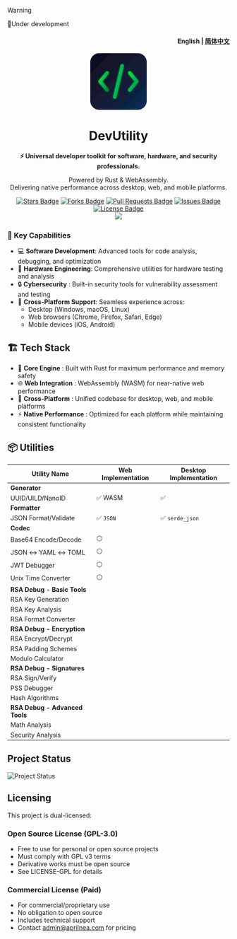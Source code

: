 > [!WARNING]
> 🚧Under development

<h4 align="right"><strong>English</strong> | <a href="./README_CN.md">简体中文</a></h4>
<p align="center">
    <img src=./src-tauri/icons/icon.png width=128/>
</p>
<h1 align="center">DevUtility</h1>
<p align="center"><strong>⚡ Universal developer toolkit for software, hardware, and security professionals.</strong></p>
<p align="center"> Powered by Rust & WebAssembly. <br/> Delivering native performance across desktop, web, and mobile platforms.</p>
<p align="center">
  <a href="https://github.com/AprilNEA/DevUtility/stargazers"><img src="https://img.shields.io/github/stars/AprilNEA/DevUtility" alt="Stars Badge"/></a>
  <a href="https://github.com/AprilNEA/DevUtility/network/members"><img src="https://img.shields.io/github/forks/AprilNEA/DevUtility" alt="Forks Badge"/></a>
  <a href="https://github.com/AprilNEA/DevUtility/pulls"><img src="https://img.shields.io/github/issues-pr/AprilNEA/DevUtility" alt="Pull Requests Badge"/></a>
  <a href="https://github.com/AprilNEA/DevUtility/issues"><img src="https://img.shields.io/github/issues-closed/AprilNEA/DevUtility" alt="Issues Badge"/></a>
  <a href="https://github.com/AprilNEA/DevUtility/blob/master/LICENSE"><img src="https://img.shields.io/badge/License-Dual%20License-blue" alt="License Badge"/></a>
  <br/> 
  <img src="https://hits.aprilnea.com/hits?url=https://github.com/AprilNEA/DevUtility" />
</p>

### 💫 Key Capabilities
- 💻 **Software Development**: Advanced tools for code analysis, debugging, and optimization
- 🔧 **Hardware Engineering**: Comprehensive utilities for hardware testing and analysis
- 🔒 **Cybersecurity** : Built-in security tools for vulnerability assessment and testing
- 📱 **Cross-Platform Support**: Seamless experience across:
  - Desktop (Windows, macOS, Linux)
  - Web browsers (Chrome, Firefox, Safari, Edge)
  - Mobile devices (iOS, Android)

## 🏗️ Tech Stack

- 🚀 **Core Engine** : Built with Rust for maximum performance and memory safety
- 🌐 **Web Integration** : WebAssembly (WASM) for near-native web performance
- 🔄 **Cross-Platform** : Unified codebase for desktop, web, and mobile platforms
- ⚡ **Native Performance** : Optimized for each platform while maintaining consistent functionality


## 📦 Utilities

| Utility Name                   | Web Implementation        | Desktop Implementation          |
| ------------------------------ | ------------------------- | ------------------------------- |
| **Generator**                  |                           |                                 |
| UUID/UILD/NanoID               | :white_check_mark:  WASM  | :white_check_mark:              |
| **Formatter**                  |                           |                                 |
| JSON Format/Validate           | :white_check_mark: `JSON` | :white_check_mark: `serde_json` |
| **Codec**                      |                           |                                 |
| Base64 Encode/Decode           | :white_circle:            |                                 |
| JSON ↔ YAML ↔ TOML             | :white_circle:            |                                 |
| JWT Debugger                   | :white_circle:            |                                 |
| Unix Time Converter            | :white_circle:            |                                 |
| **RSA Debug - Basic Tools**    |                           |                                 |
| RSA Key Generation             |                           |                                 |
| RSA Key Analysis               |                           |                                 |
| RSA Format Converter           |                           |                                 |
| **RSA Debug - Encryption**     |                           |                                 |
| RSA Encrypt/Decrypt            |                           |                                 |
| RSA Padding Schemes            |                           |                                 |
| Modulo Calculator              |                           |                                 |
| **RSA Debug - Signatures**     |                           |                                 |
| RSA Sign/Verify                |                           |                                 |
| PSS Debugger                   |                           |                                 |
| Hash Algorithms                |                           |                                 |
| **RSA Debug - Advanced Tools** |                           |                                 |
| Math Analysis                  |                           |                                 |
| Security Analysis              |                           |                                 |

## Project Status

![Project Status](https://repobeats.axiom.co/api/embed/0529cb5e27377848133ad8196106758f6a908472.svg "Repobeats analytics image")

## Licensing

This project is dual-licensed:

### Open Source License (GPL-3.0)
- Free to use for personal or open source projects
- Must comply with GPL v3 terms
- Derivative works must be open source
- See LICENSE-GPL for details

### Commercial License (Paid)
- For commercial/proprietary use
- No obligation to open source
- Includes technical support
- Contact admin@aprilnea.com for pricing